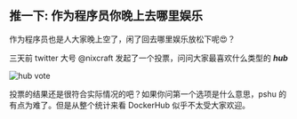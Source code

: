 
推一下: 作为程序员你晚上去哪里娱乐
---

作为程序员也是人大家晚上空了，闲了回去哪里娱乐放松下呢😍？

三天前 twitter 大号 @nixcraft 发起了一个投票，问问大家最喜欢什么类型的 ***hub***

![hub vote](http://cdn2.51ulong.com/18-9-28/84667635.jpg)

投票的结果还是很符合实际情况的吧？如果你问第一个选项是什么意思，pshu 的有点为难了。但是从整个统计来看 DockerHub 似乎不太受大家欢迎。
<!--stackedit_data:
eyJoaXN0b3J5IjpbMTk2MjM2NzY0OSwtMTAyMjg1NDIwNCwtMT
gwMjUxMjgwMCwtNTUzOTI5NDYxLC0xMzUwNzkzNjc5XX0=
-->